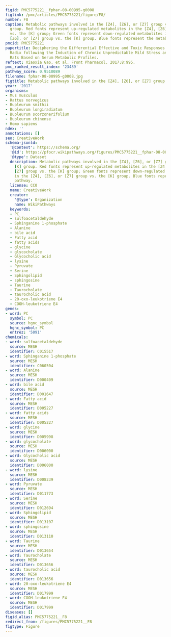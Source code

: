 ```yaml
---
figid: PMC5775221__fphar-08-00995-g0008
figlink: /pmc/articles/PMC5775221/figure/F8/
number: F8
caption: Metabolic pathways involved in the [Z4], [Z6], or [Z7] group vs. the [K]
  group. Red fonts represent up-regulated metabolites in the [Z4], [Z6], or [Z7] group
  vs. the [K] group; Green fonts represent down-regulated metabolites in the [Z4],
  [Z6], or [Z7] group vs. the [K] group. Blue fonts represent the metabolic pathway.
pmcid: PMC5775221
papertitle: Deciphering the Differential Effective and Toxic Responses of Bupleuri
  Radix following the Induction of Chronic Unpredictable Mild Stress and in Healthy
  Rats Based on Serum Metabolic Profiles.
reftext: Xiaoxia Gao, et al. Front Pharmacol. 2017;8:995.
pmc_ranked_result_index: '23489'
pathway_score: 0.9510089
filename: fphar-08-00995-g0008.jpg
figtitle: Metabolic pathways involved in the [Z4], [Z6], or [Z7] group vs
year: '2017'
organisms:
- Mus musculus
- Rattus norvegicus
- Bupleurum smithii
- Bupleurum longiradiatum
- Bupleurum scorzonerifolium
- Bupleurum chinense
- Homo sapiens
ndex: ''
annotations: []
seo: CreativeWork
schema-jsonld:
  '@context': https://schema.org/
  '@id': https://pfocr.wikipathways.org/figures/PMC5775221__fphar-08-00995-g0008.html
  '@type': Dataset
  description: Metabolic pathways involved in the [Z4], [Z6], or [Z7] group vs. the
    [K] group. Red fonts represent up-regulated metabolites in the [Z4], [Z6], or
    [Z7] group vs. the [K] group; Green fonts represent down-regulated metabolites
    in the [Z4], [Z6], or [Z7] group vs. the [K] group. Blue fonts represent the metabolic
    pathway.
  license: CC0
  name: CreativeWork
  creator:
    '@type': Organization
    name: WikiPathways
  keywords:
  - PC
  - sulfoacetaldehyde
  - Sphinganine 1-phosphate
  - Alanine
  - bile acid
  - Fatty acid
  - fatty acids
  - glycine
  - glycocholate
  - Glycocholic acid
  - lysine
  - Pyruvate
  - Serine
  - Sphingolipid
  - sphingosine
  - Taurine
  - Taurocholate
  - taurocholic acid
  - 20-oxo-leukotriene E4
  - COOH-leukotriene E4
genes:
- word: PC
  symbol: PC
  source: hgnc_symbol
  hgnc_symbol: PC
  entrez: '5091'
chemicals:
- word: sulfoacetaldehyde
  source: MESH
  identifier: C015517
- word: Sphinganine 1-phosphate
  source: MESH
  identifier: C060504
- word: Alanine
  source: MESH
  identifier: D000409
- word: bile acid
  source: MESH
  identifier: D001647
- word: Fatty acid
  source: MESH
  identifier: D005227
- word: fatty acids
  source: MESH
  identifier: D005227
- word: glycine
  source: MESH
  identifier: D005998
- word: glycocholate
  source: MESH
  identifier: D006000
- word: Glycocholic acid
  source: MESH
  identifier: D006000
- word: lysine
  source: MESH
  identifier: D008239
- word: Pyruvate
  source: MESH
  identifier: D011773
- word: Serine
  source: MESH
  identifier: D012694
- word: Sphingolipid
  source: MESH
  identifier: D013107
- word: sphingosine
  source: MESH
  identifier: D013110
- word: Taurine
  source: MESH
  identifier: D013654
- word: Taurocholate
  source: MESH
  identifier: D013656
- word: taurocholic acid
  source: MESH
  identifier: D013656
- word: 20-oxo-leukotriene E4
  source: MESH
  identifier: D017999
- word: COOH-leukotriene E4
  source: MESH
  identifier: D017999
diseases: []
figid_alias: PMC5775221__F8
redirect_from: /figures/PMC5775221__F8
figtype: Figure
---
```

